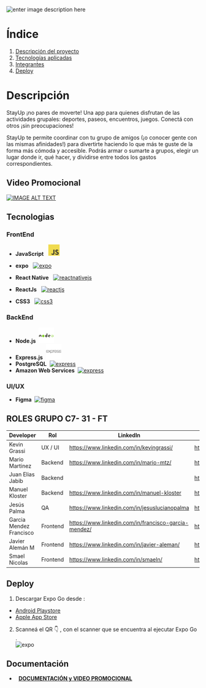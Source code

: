 ![enter image description here](https://i.ibb.co/qx8pV8z/stayup.png)

# Índice

1. [Descripción del proyecto](#descripcion)
2. [Tecnologías aplicadas](#tecnologias)
3. [Integrantes](#roles)
4. [Deploy](#deploy)

<a name="descripcion"></a>

# Descripción

StayUp ¡no pares de moverte! Una app para quienes disfrutan de las actividades grupales: deportes, paseos, encuentros, juegos. Conectá con otros ¡sin preocupaciones!

StayUp te permite coordinar con tu grupo de amigos (¡o conocer gente con las mismas afinidades!) para divertirte haciendo lo que más te guste de la forma más cómoda y accesible. Podrás armar o sumarte a grupos, elegir un lugar donde ir, qué hacer, y dividirse entre todos los gastos correspondientes.

## Video Promocional

[![IMAGE ALT TEXT](https://i.imgur.com/MC2laOI.png)](https://www.youtube.com/watch?v=o51UeSehUvE "StayUp")

<a name="tecnologias"></a>

## Tecnologias

### **FrontEnd**

-   **JavaScript** &nbsp; <a href="https://developer.mozilla.org/en-US/docs/Web/JavaScript" rel="nofollow"> <img src="https://raw.githubusercontent.com/devicons/devicon/master/icons/javascript/javascript-original.svg" alt="javascript"  width="30" height="30" style="max-width: 100%;"> </a>

*   **expo** &nbsp; <a href="https://expo.dev/" rel="nofollow"> <img src="https://cdn.icon-icons.com/icons2/2389/PNG/512/expo_logo_icon_145293.png" alt="expo" width="30" height="30" style="max-width: 100%;"> </a>

*   **React Native** &nbsp; <a href="https://reactnative.dev/" rel="nofollow"> <img src="https://cdn.icon-icons.com/icons2/2415/PNG/96/react_original_wordmark_logo_icon_146375.png" alt="reactnativejs" width="30" height="30" style="max-width: 100%;"> </a>

*   **ReactJs** &nbsp; <a href="https://reactjs.org/" rel="nofollow"> <img src="https://cdn.icon-icons.com/icons2/2415/PNG/96/react_original_wordmark_logo_icon_146375.png" alt="reactjs" width="30" height="30" style="max-width: 100%;"> </a>

-   **CSS3** &nbsp; <a href="https://www.w3schools.com/css/" rel="nofollow"> <img src="https://cdn.icon-icons.com/icons2/2107/PNG/96/file_type_css_icon_130661.png" alt="css3" width="30" height="30" style="max-width: 100%;"> </a>

### **BackEnd**

-   **Node.js**&nbsp; <a href="https://nodejs.org" rel="nofollow"> <img src="https://raw.githubusercontent.com/devicons/devicon/master/icons/nodejs/nodejs-original-wordmark.svg" alt="nodejs" width="40" height="40" style="max-width: 100%;"> </a>
-   **Express.js**&nbsp; <a href="https://expressjs.com" rel="nofollow"> <img src="https://raw.githubusercontent.com/devicons/devicon/master/icons/express/express-original-wordmark.svg" alt="express" width="40" height="40" style="max-width: 100%;"> </a>
-   **PostgreSQL**&nbsp; <a href="https://www.postgresql.org/" rel="nofollow"> <img src="http://www.geomapik.com/wp-content/uploads/2019/09/postgresql-logo-921x1024.png" alt="express" width="40" height="40" style="max-width: 100%;"> </a>
-   **Amazon Web Services**&nbsp; <a href="https://aws.amazon.com/es/" rel="nofollow"> <img src="https://upload.wikimedia.org/wikipedia/commons/thumb/9/93/Amazon_Web_Services_Logo.svg/1200px-Amazon_Web_Services_Logo.svg.png" alt="express" width="40" height="40" style="max-width: 100%;"> </a>

### **UI/UX**

-   **Figma**&nbsp; <a href="https://www.figma.com/" rel="nofollow"> <img src="https://camo.githubusercontent.com/ed93c2b000a76ceaad1503e7eb9356591b885227e82a36a005b9d3498b303ba5/68747470733a2f2f7777772e766563746f726c6f676f2e7a6f6e652f6c6f676f732f6669676d612f6669676d612d69636f6e2e737667" alt="figma" width="25" height="25" data-canonical-src="https://www.vectorlogo.zone/logos/figma/figma-icon.svg" style="max-width: 100%;"> </a>

<a name="roles"></a>

## ROLES GRUPO C7- 31 - FT

| Developer               | Rol      | LinkedIn                                             | GitHub - Behance                    |
| ----------------------- | -------- | ---------------------------------------------------- | ----------------------------------- |
| Kevin Grassi            | UX / UI  | https://www.linkedin.com/in/kevingrassi/             | https://www.behance.net/kevingrassi |
| Mario Martinez          | Backend  | https://www.linkedin.com/in/mario-mtz/               | https://github.com/soymariomtz      |
| Juan Elias Jabib        | Backend  |                                                      | https://github.com/JuanEliasJabib02 |
| Manuel Kloster          | Backend  | https://www.linkedin.com/in/manuel-kloster           | https://github.com/Nekrocow/        |
| Jesús Palma             | QA       | https://www.linkedin.com/in/jesuslucianopalma        | https://github.com/JesusLPalma      |
| Garcia Mendez Francisco | Frontend | https://www.linkedin.com/in/francisco-garcia-mendez/ | https://github.com/frangmen         |
| Javier Alemán M         | Frontend | https://www.linkedin.com/in/javier-aleman/           | https://github.com/gitjaleman       |
| Smael Nicolas           | Frontend | https://www.linkedin.com/in/smaeln/                  | https://github.com/SmaelNicolas     |

<a name="deploy"></a>

## Deploy

1. Descargar Expo Go desde :

-   [Android Playstore](https://play.google.com/store/apps/details?id=host.exp.exponent)
-   [Apple App Store](https://apps.apple.com/es/app/expo-go/id982107779)

2. Scanneá el QR 👇 , con el scanner que se encuentra al ejecutar Expo Go .
   <br>
   <img src="https://i.ibb.co/Jt2KV5q/image.png" alt="expo" width="200" height="200" >

## Documentación

-   &nbsp; <a href="https://www.behance.net/gallery/155322237/Proyecto-Stay-Up-Diseno-UXUI" rel="nofollow">**DOCUMENTACIÓN y VIDEO PROMOCIONAL** </a>
